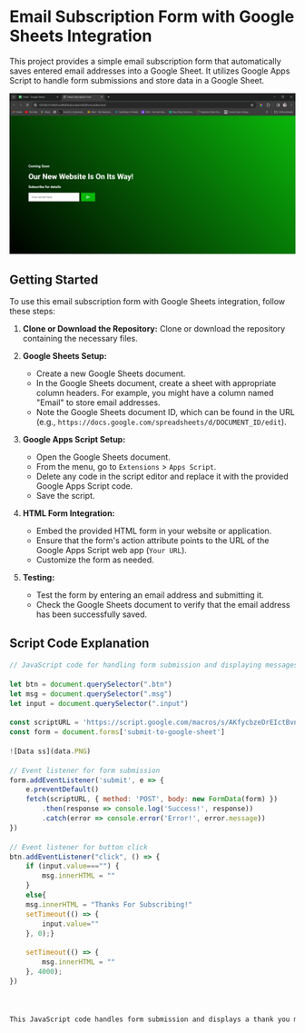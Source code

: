 # Email Subscription Form with Google Sheets Integration

This project provides a simple email subscription form that automatically saves entered email addresses into a Google Sheet. It utilizes Google Apps Script to handle form submissions and store data in a Google Sheet.

![Form ss](form.PNG)


## Getting Started

To use this email subscription form with Google Sheets integration, follow these steps:

1. **Clone or Download the Repository:** Clone or download the repository containing the necessary files.

2. **Google Sheets Setup:**
    - Create a new Google Sheets document.
    - In the Google Sheets document, create a sheet with appropriate column headers. For example, you might have a column named "Email" to store email addresses.
    - Note the Google Sheets document ID, which can be found in the URL (e.g., `https://docs.google.com/spreadsheets/d/DOCUMENT_ID/edit`).

3. **Google Apps Script Setup:**
    - Open the Google Sheets document.
    - From the menu, go to `Extensions` > `Apps Script`.
    - Delete any code in the script editor and replace it with the provided Google Apps Script code.
    - Save the script.

4. **HTML Form Integration:**
    - Embed the provided HTML form in your website or application.
    - Ensure that the form's action attribute points to the URL of the Google Apps Script web app (`Your URL`).
    - Customize the form as needed.

5. **Testing:**
    - Test the form by entering an email address and submitting it.
    - Check the Google Sheets document to verify that the email address has been successfully saved.

## Script Code Explanation

```javascript
// JavaScript code for handling form submission and displaying messages

let btn = document.querySelector(".btn")
let msg = document.querySelector(".msg")
let input = document.querySelector(".input")

const scriptURL = 'https://script.google.com/macros/s/AKfycbzeDrEIctBvnlBjRzK-P0GOW2V1ti-lRPl9u9vBW5EZFXqsPyjkmKSbm_48Z1niZaul/exec'
const form = document.forms['submit-to-google-sheet']

![Data ss](data.PNG)

// Event listener for form submission
form.addEventListener('submit', e => {
    e.preventDefault()
    fetch(scriptURL, { method: 'POST', body: new FormData(form) })
        .then(response => console.log('Success!', response))
        .catch(error => console.error('Error!', error.message))
})

// Event listener for button click
btn.addEventListener("click", () => {
    if (input.value==="") {
        msg.innerHTML = ""
    }
    else{
    msg.innerHTML = "Thanks For Subscribing!"
    setTimeout(() => {
        input.value=""
    }, 0);}
    
    setTimeout(() => {
        msg.innerHTML = ""
    }, 4000);
})



This JavaScript code handles form submission and displays a thank you message when a user subscribes. It sends a POST request to the Google Apps Script web app URL to store the submitted data in Google Sheets.
